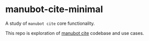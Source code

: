 # manubot-cite-minimal
A study of `manubot cite` core functionality.

This repo is exploration of [manubot cite](https://github.com/manubot/manubot/tree/master/manubot/cite) codebase and use cases.
